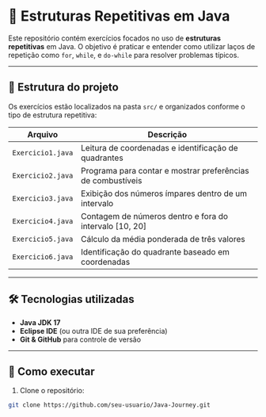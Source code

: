 # 📘 Estruturas Repetitivas em Java

Este repositório contém exercícios focados no uso de **estruturas repetitivas** em Java. O objetivo é praticar e entender como utilizar laços de repetição como `for`, `while`, e `do-while` para resolver problemas típicos.

---

## 📁 Estrutura do projeto

Os exercícios estão localizados na pasta `src/` e organizados conforme o tipo de estrutura repetitiva:

| Arquivo                          | Descrição                                                    |
|----------------------------------|--------------------------------------------------------------|
| `Exercicio1.java`                | Leitura de coordenadas e identificação de quadrantes         |
| `Exercicio2.java`                | Programa para contar e mostrar preferências de combustíveis   |
| `Exercicio3.java`                | Exibição dos números ímpares dentro de um intervalo           |
| `Exercicio4.java`                | Contagem de números dentro e fora do intervalo [10, 20]      |
| `Exercicio5.java`                | Cálculo da média ponderada de três valores                  |
| `Exercicio6.java`                | Identificação do quadrante baseado em coordenadas            |

---

## 🛠️ Tecnologias utilizadas

- **Java JDK 17**
- **Eclipse IDE** (ou outra IDE de sua preferência)
- **Git & GitHub** para controle de versão

---

## 🚀 Como executar

1. Clone o repositório:

```bash
git clone https://github.com/seu-usuario/Java-Journey.git

